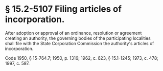 # § 15.2-5107 Filing articles of incorporation.

<p>After adoption or approval of an ordinance, resolution or agreement creating an authority, the governing bodies of the participating localities shall file with the State Corporation Commission the authority's articles of incorporation.</p><p>Code 1950, § 15-764.7; 1950, p. 1316; 1962, c. 623, § 15.1-1245; 1973, c. 478; 1997, c. 587.</p>